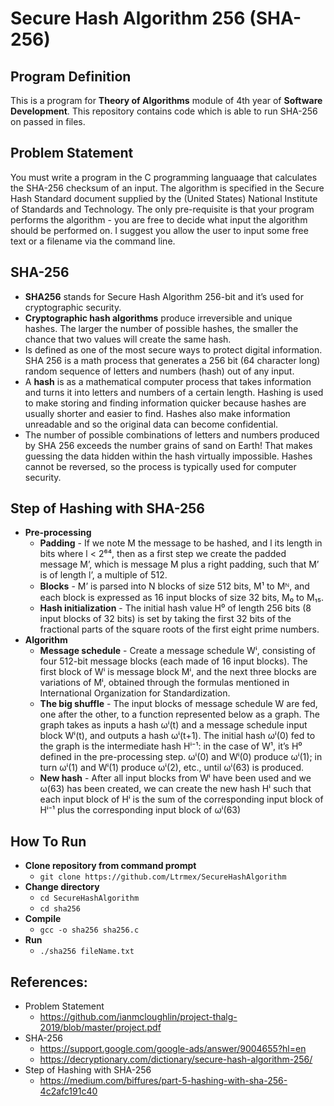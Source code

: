# Secure Hash Algorithm 256 (SHA-256)

## Program Definition
This is a program for **Theory of Algorithms** module of 4th year of **Software Development**. This repository contains code which is able to run SHA-256 on passed in files.

## Problem Statement
You must write a program in the C programming languaage that calculates the SHA-256 checksum of an input. The algorithm is specified in the Secure Hash Standard document supplied by the (United States) National Institute of Standards and Technology. The only pre-requisite is that your program performs the algorithm - you are free to decide what input the algorithm should be performed on. I suggest you allow the user to input some free text or a filename via the command line.

## SHA-256
* **SHA256** stands for Secure Hash Algorithm 256-bit and it’s used for cryptographic security.
* **Cryptographic hash algorithms** produce irreversible and unique hashes. The larger the number of possible hashes, the smaller the chance that two values will create the same hash. 
* Is defined as one of the most secure ways to protect digital information. SHA 256 is a math process that generates a 256 bit (64 character long) random sequence of letters and numbers (hash) out of any input.
* A **hash** is as a mathematical computer process that takes information and turns it into letters and numbers of a certain length. Hashing is used to make storing and finding information quicker because hashes are usually shorter and easier to find. Hashes also make information unreadable and so the original data can become confidential.
* The number of possible combinations of letters and numbers produced by SHA 256 exceeds the number grains of sand on Earth! That makes guessing the data hidden within the hash virtually impossible. Hashes cannot be reversed, so the process is typically used for computer security.

## Step of Hashing with SHA-256
* **Pre-processing**
  * **Padding** - If we note M the message to be hashed, and l its length in bits where l < 2⁶⁴, then as a first step we create the padded message M’, which is message M plus a right padding, such that M’ is of length l’, a multiple of 512.
  * **Blocks** - M’ is parsed into N blocks of size 512 bits, M¹ to Mᴺ, and each block is expressed as 16 input blocks of size 32 bits, M₀ to M₁₅.
  * **Hash initialization** - The initial hash value H⁰ of length 256 bits (8 input blocks of 32 bits) is set by taking the first 32 bits of the fractional parts of the square roots of the first eight prime numbers.
* **Algorithm**
  * **Message schedule** - Create a message schedule Wⁱ, consisting of four 512-bit message blocks (each made of 16 input blocks). The first block of Wⁱ is message block Mⁱ, and the next three blocks are variations of Mⁱ, obtained through the formulas mentioned in International Organization for Standardization.
  * **The big shuffle** - The input blocks of message schedule W are fed, one after the other, to a function represented below as a graph. The graph takes as inputs a hash ωⁱ(t) and a message schedule input block Wⁱ(t), and outputs a hash ωⁱ(t+1). The initial hash ωⁱ(0) fed to the graph is the intermediate hash Hⁱ⁻¹: in the case of W¹, it’s H⁰ defined in the pre-processing step. ωⁱ(0) and Wⁱ(0) produce ωⁱ(1); in turn ωⁱ(1) and Wⁱ(1) produce ωⁱ(2), etc., until ωⁱ(63) is produced.
  * **New hash** - After all input blocks from Wⁱ have been used and we ω(63) has been created, we can create the new hash Hⁱ such that each input block of Hⁱ is the sum of the corresponding input block of Hⁱ⁻¹ plus the corresponding input block of ωⁱ(63)
 
## How To Run
* **Clone repository from command prompt**
  * `git clone https://github.com/Ltrmex/SecureHashAlgorithm`
* **Change directory**
  * `cd SecureHashAlgorithm`
  * `cd sha256`
* **Compile**
  * `gcc -o sha256 sha256.c`
* **Run**
  * `./sha256 fileName.txt`

## References:
* Problem Statement
  * https://github.com/ianmcloughlin/project-thalg-2019/blob/master/project.pdf
* SHA-256
  * https://support.google.com/google-ads/answer/9004655?hl=en
  * https://decryptionary.com/dictionary/secure-hash-algorithm-256/
* Step of Hashing with SHA-256
  * https://medium.com/biffures/part-5-hashing-with-sha-256-4c2afc191c40

